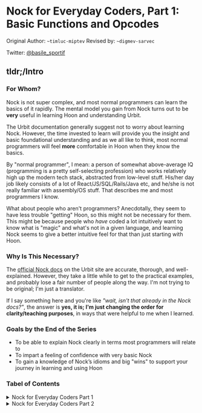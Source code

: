 # Nock for Everyday Coders, Part 1: Basic Functions and Opcodes
Original Author: `~timluc-miptev`
Revised by: `~digmev-sarvec`

Twitter: [@basile_sportif](https://twitter.com/basile_sportif)

## tldr;/Intro
### For Whom?
Nock is not super complex, and most normal programmers can learn the basics of it rapidly. The mental model you gain from Nock turns out to be **very** useful in learning Hoon and understanding Urbit.

The Urbit documentation generally suggest not to worry about learning Nock. However, the time invested to learn will provide you the insight and basic foundational understanding and as we all like to think, most normal programmers will feel **more** comfortable in Hoon when they know the basics.

By "normal programmer", I mean: a person of somewhat above-average IQ (programming is a pretty self-selecting profession) who works relatively high up the modern tech stack, abstracted from low-level stuff. His/her day job likely consists of a lot of React/JS/SQL/Rails/Java etc, and he/she is not really familiar with assembly/OS stuff.  That describes me and most programmers I know.

What about people who aren't programmers? Anecdotally, they seem to have less trouble "getting" Hoon, so this might not be necessary for them. This might be because people who *have* coded a lot intuitively want to know what is "magic" and what's not in a given language, and learning Nock seems to give a better intuitive feel for that than just starting with Hoon.

### Why Is This Necessary?
The [official Nock docs](https://urbit.org/docs/tutorials/nock/definition/) on the Urbit site are accurate, thorough, and well-explained. However, they take a little while to get to the practical examples, and probably lose a fair number of people along the way. I'm not trying to be original; I'm just a translator.

If I say something here and you're like *"wait, isn't that already in the Nock docs?"*, the answer is **yes, it is; I'm just changing the order for clarity/teaching purposes**, in ways that were helpful to me when I learned.

### Goals by the End of the Series
* To be able to explain Nock clearly in terms most programmers will relate to
* To impart a feeling of confidence with very basic Nock
* To gain a knowledge of Nock’s idioms and big "wins" to support your journey in learning and using Hoon

### Tabel of Contents

<details>
<summary> Nock for Everyday Coders Part 1 </summary>
<ul>
<li> <a href="**Link**">Getting Started and Confusing Points</a> </li>
<li> <a href="**Link**">Nock's Simplest Functions, `0` and `1`</a> </li>
<li> <a href="**Link**">Incrementing Function `4`</a> </li>
<li> <a href="**Link**">Cell-Maker (aka the Distribution Rule)</a> </li>
<li> <a href="**Link**">`3` and `5`, The "Is This a Cell?" and "Equality Test" Functions</a> </li>
<li> <a href="**Link**">The "Subject-Altering" Function</a> </li>
<li> <a href="**Link**">Summary and First Hoon Connections</a> </li>
</ul>
</details>

<details>
<summary> Nock for Everyday Coders Part 2 </summary>
<ul>
<li> <a href="**Link**">An Opening Note about the `1` Function</a> </li>
<li> <a href="**Link**">`6`, "If/Else"</a> </li>
<li> <a href="**Link**">`7`, the "Composition" Opcode</a> </li>
<li> <a href="**Link**">`8`, the "Variable Adder" Opcode</a> </li>
<li> <a href="**Link**">`9`, Create a Core and Run One of Its Arms</a> </li>
<li> <a href="**Link**">Real Nock Code</a> </li>
</ul>
</details>
